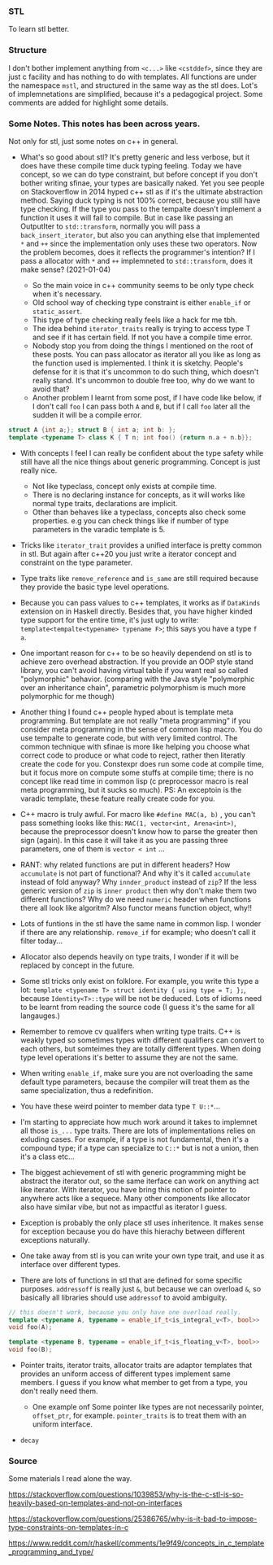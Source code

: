 ### STL

To learn stl better.

### Structure
I don't bother implement anything from `<c...>` like `<cstddef>`, since they are just c facility and has nothing to do with templates. All functions are under the namespace `mstl`, and structured in the same way as the stl does. Lot's of implemnetations are simplified, because it's a pedagogical project. Some comments are added for highlight some details.

### Some Notes. This notes has been across years.

Not only for stl, just some notes on c++ in general.

- What's so good about stl? It's pretty generic and less verbose, but it does have these compile time duck typing feeling. Today we have concept, so we can do type constraint, but before concept if you don't bother writing sfinae, your types are basically naked. Yet you see people on Stackoverflow in 2014 hyped c++ stl as if it's the ultimate abstraction method. Saying duck typing is not 100% correct, because you still have type checking. If the type you pass to the tempalte doesn't implement a function it uses it will fail to compile. But in case like passing an OutputIter to `std::transform`, normally you will pass a `back_insert_iterator`, but also you can anything else that implemented `*` and `++` since the implementation only uses these two operators. Now the problem becomes, does it reflects the programmer's intention? If I pass a allocator with `*` and `++` implemneted to `std::transform`, does it make sense? (2021-01-04)

  - So the main voice in c++ community seems to be only type check when it's necessary.
  - Old school way of checking type constraint is either `enable_if` or `static_assert`.
  - This type of type checking really feels like a hack for me tbh.
  - The idea behind `iterator_traits` really is trying to access type T and see if it has certain field. If not you have a compile time error.
  - Nobody stop you from doing the things I mentioned on the root of these posts. You can pass allocator as iterator all you like as long as the function used is implemented. I think it is sketchy. People's defense for it is that it's uncommon to do such thing, which doesn't really stand. It's uncommon to double free too, why do we want to avoid that?
  - Another problem I learnt from some post, if I have code like below, if I don't call `foo` I can pass both `A` and `B`, but if I call `foo` later all the sudden it will be a compile error.
```c++
struct A {int a;}; struct B { int a; int b: };
template <typename T> class K { T n; int foo() {return n.a + n.b}};
```

- With concepts I feel I can really be confident about the type safety while still have all the nice things about generic programming. Concept is just really nice.
  - Not like typeclass, concept only exists at compile time.
  - There is no declaring instance for concepts, as it will works like normal type traits, declarations are implicit.
  - Other than behaves like a typeclass, concepts also check some properties. e.g you can check things like if number of type parameters in the varadic template is 5.

- Tricks like `iterator_trait` provides a unified interface is pretty common in stl. But again after c++20 you just write a iterator concept and constraint on the type parameter.

- Type traits like `remove_reference` and `is_same` are still required because they provide the basic type level operations.

- Because you can pass values to c++ templates, it works as if `DataKinds` extension on in Haskell directly. Besides that, you have higher kinded type support for the entire time, it's just ugly to write: `template<tempalte<typename> typename F>`; this says you have a type `f a`.

- One important reason for c++ to be so heavily dependend on stl is to achieve zero overhead abstraction. If you provide an OOP style stand library, you can't avoid having virtual table if you want real so called "polymorphic" behavior. (comparing with the Java style "polymorphic over an inheritance chain", parametric polymorphism is much more polymorphic for me though)

- Another thing I found c++ people hyped about is template meta programming. But template are not really "meta programming" if you consider meta programming in the sense of common lisp macro. You do use tempalte to generate code, but with very limited control. The common technique with sfinae is more like helping you choose what correct code to produce or what code to reject, rather then literatly create the code for you. Constexpr does run some code at compile time, but it focus more on compute some stuffs at compile time; there is no concept like read time in common lisp (c preprocessor macro is real meta programming, but it sucks so much).  PS: An exceptoin is the varadic template, these feature really create code for you.

- C++ macro is truly awful. For macro like `#define MAC(a, b)` , you can't pass something looks like this: `MAC(1, vector<int, Arena<int>)`, because the preprocessor doesn't know how to parse the greater then sign (again). In this case it will take it as you are passing three parameters, one of them is `vector < int` ...

- RANT: why related functions are put in different headers? How `accumulate` is not part of functional? And why it's it called `accumulate` instead of fold anyway? Why `innder_product` instead of `zip`? If the less generic version of `zip` is `inner product` then why don't make them two different functions?  Why do we need `numeric` header when functions there all look like algoritm? Also functor means function object, why!!

- Lots of funtions in the stl have the same name in common lisp. I wonder if there are any relationship. `remove_if` for example; who doesn't call it filter today...

-  Allocator also depends heavily on type traits, I wonder if it will be replaced by concept in the future.

- Some stl tricks only exist on folklore. For example, you write this type a lot: `template <typename T> struct identity { using type = T; };`, because `Identity<T>::type` will be not be deduced. Lots of idioms need to be learnt from reading the source code (I guess it's the same for all langauges.)

- Remember to remove cv qualifers when writing type traits. C++ is weakly typed so sometimes types with different qualifiers can convert to each others, but somteimes they are totally different types. When doing type level operations it's better to assume they are not the same.

- When writing `enable_if`, make sure you are not overloading the same default type parameters, because the compiler will treat them as the same specialization, thus a redefinition.

- You have these weird pointer to member data type `T U::*`...

- I'm starting to appreciate how much work around it takes to implemnet all those `is_...` type traits. There are lots of implementations relies on exluding cases. For example, if a type is not fundamental, then it's a compound type; if a type can specialize to `C::*` but is not a union, then it's a class etc...

- The biggest achievement of stl with generic programming might be abstract the iterator out, so the same iterface can work on anything act like iterator. With iterator, you have bring this notion of pointer to anywhere acts like a sequece. Many other components like allocator also have similar vibe, but not as impactful as iterator I guess.

- Exception is probably the only place stl uses inheritence. It makes sense for exception because you do have this hierachy between different exceptions naturally.

- One take away from stl is you can write your own type trait, and use it as interface over different types.

- There are lots of functions in stl that are defined for some specific purposes. `addressoff` is really just `&`, but because we can overload `&`, so basically all libraries should use `addressof` to avoid ambiguity.

```c++
// this doesn't work, because you only have one overload really.
template <typename A, typename = enable_if_t<is_integral_v<T>, bool>>
void foo(A);

template <typename B, typename = enable_if_t<is_floating_v<T>, bool>>
void foo(B);

```

- Pointer traits, iterator traits, allocator traits are adaptor templates that provides an uniform access of different types implement same members. I guess if you know what member to get from a type, you don't really need them.
  - One example onf Some pointer like types are not necessarily pointer, `offset_ptr`, for example. `pointer_traits` is to treat them with an uniform interface.

- `decay`

### Source

Some materials I read alone the way.

https://stackoverflow.com/questions/1039853/why-is-the-c-stl-is-so-heavily-based-on-templates-and-not-on-interfaces

https://stackoverflow.com/questions/25386765/why-is-it-bad-to-impose-type-constraints-on-templates-in-c

https://www.reddit.com/r/haskell/comments/1e9f49/concepts_in_c_template_programming_and_type/
